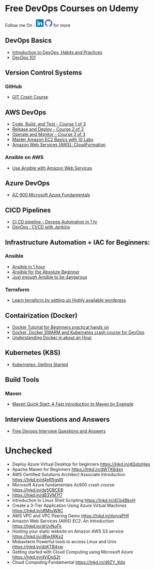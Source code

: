 # Free DevOps Courses on Udemy

Follow me On : [<img src="./img/linkedin.png" alt="LinkedIn Aatef Tasneem Khan" width="25" height="25">](https://www.linkedin.com/in/aateftasneem) [<img src="./img/github.png" alt="GitHub DevNOps" width="25" height="25">](https://github.com/aatef/DevNOps) for more

## DevOps Basics
- [Introduction to DevOps, Habits and Practices](https://www.udemy.com/course/introduction-to-devops-habits-practices-and-pipelines/)
- [DevOps 101](https://www.udemy.com/course/devops-101-buddy/)

## Version Control Systems
### GitHub
- [GIT Crash Course](https://www.udemy.com/course/gitbyavinash/)

## AWS DevOps
- [Code, Build, and Test - Course 1 of 3](https://www.udemy.com/course/devops-aws-code-build-test/)
- [Release and Deploy - Course 2 of 3](https://www.udemy.com/course/devops-aws-release-deploy/)
- [Operate and Monitor - Course 3 of 3](https://www.udemy.com/course/devops-aws-operate-monitor/)
- [Master Amazon EC2 Basics with 10 Labs](https://www.udemy.com/course/ec2with10labs/)
- [Amazon Web Services (AWS): CloudFormation](https://www.udemy.com/course/amazon-web-services-aws-cloudformation/)

### Ansible on AWS 
- [Use Ansible with Amazon Web Services](https://www.udemy.com/course/ansible-aws/)

## Azure DevOps
- [AZ-900 Microsoft Azure Fundamentals](https://www.udemy.com/course/az-900-azure-tutorial/)

## CICD Pipelines
- [CI CD pipeline - Devops Automation in 1 hr](https://www.udemy.com/course/ci-cd-pinepline-devops-automation-in-1-hr/)
- [DevOps : CI/CD with Jenkins](https://www.udemy.com/course/devops-cicd-with-jenkins/)

## Infrastructure Automation + IAC for Beginners:
### Ansible
- [Ansible in 1 hour](https://www.udemy.com/course/devops-tools-for-beginners-ansible-in-1-hour/)
- [Ansible for the Absolute Beginner](https://www.udemy.com/course/ansible-for-the-absolute-beginner-devops/)
- [Just enough Ansible to be dangerous](https://www.udemy.com/course/just-enough-ansible/)
### Terraform
- [Learn terraform by setting up Highly available wordpress](https://www.udemy.com/course/learn-terraform-by-setting-up-highly-available-wordpress/)

## Contairization (Docker)
- [Docker Tutorial for Beginners practical hands on](https://www.udemy.com/course/docker-for-beginners-tutorial-with-practical-example/)
- [Docker, Docker SWARM and Kubernetes crash course for DevOps](https://www.udemy.com/course/docker-docker-swarm-and-kubernetes-crash-course-for-devops/)
- [Understanding Docker in about an Hour](https://www.udemy.com/course/how-to-use-docker/)

## Kubernetes (K8S)
- [Kubernetes: Getting Started](https://www.udemy.com/course/kubernetes-getting-started/)

## Build Tools
### Maven
- [Maven Quick Start: A Fast Introduction to Maven by Example](https://www.udemy.com/course/maven-quick-start/)

## Interview Questions and Answers
- [Free Devops Interview Questions and Answers](https://www.udemy.com/course/devops-interview-questions/)

# Unchecked


- Deploy Azure Virtual Desktop for beginners https://lnkd.in/dQsbzHes
- Apache Maven for Beginners https://lnkd.in/dWTK6dxn
- AWS Certified Solutions Architect Associate Introduction https://lnkd.in/d4eR5gsW
- Microsoft Azure fundamentals Az900 crash course https://lnkd.in/de5GBCEB
- https://lnkd.in/dB3VM7f7
- Introduction to Linux Shell Scripting https://lnkd.in/dCb4BkvH
- Create a 3-Tier Application Using Azure Virtual Machines https://lnkd.in/dfMtuW8C
- AWS VPC and VPC Peering Demo https://lnkd.in/dxnraPHf
- Amazon Web Services (AWS) EC2: An Introduction https://lnkd.in/drUvNuFk
- Hosting your static website on Amazon AWS S3 service https://lnkd.in/dBw4RKs2
- Mobaxterm Powerful tools to access Linux and Unix https://lnkd.in/dzKTB4xw
- Getting started with Cloud Computing using Microsoft Azure https://lnkd.in/dViDqS2t
- Cloud Computing Fundamental https://lnkd.in/d9ZY_Kdq